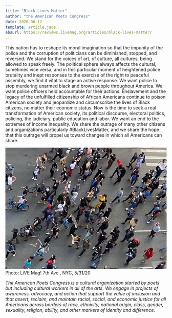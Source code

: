```yaml
---
title: "Black Lives Matter"
author: "the American Poets Congress"
date: 2020-06-12
template: article.jade
absurl: https://reviews.livemag.org/articles/black-lives-matter/
---
```


This nation has to reshape its moral imagination so that the impunity of the police and the corruption of politicians can be diminished, stopped, and reversed. We stand for the voices of art, of culture, all cultures, being allowed to speak freely.<span class="more"></span> The political sphere always affects the cultural, sometimes vice versa, and in this particular moment of heightened police brutality and inept responses to the exercise of the right to peaceful assembly, we find it vital to stage an active response. We want police to stop murdering unarmed black and brown people throughout America. We want police officers held accountable for their actions. Enslavement and the legacy of the unfulfilled citizenship of African Americans continue to poison American society and jeopardize and circumscribe the lives of Black citizens, no matter their economic status. Now is the time to seek a real transformation of American society, its political discourse, electoral politics, policing, the judiciary, public education and labor. We want an end to the extremes of income inequality. We share the outrage of many other citizens and organizations particularly #BlackLivesMatter, and we share the hope that this outrage will propel us toward changes in which all Americans can share.

![Protest](blm.jpg) Photo: LiVE Mag! 7th Ave., NYC, 5/31/20

_The American Poets Congress is a cultural organization started by poets but including cultural workers in all of the arts. We engage in projects of awareness, advocacy, and action that support the value of inclusion and that assert, reclaim, and maintain racial, social, and economic justice for all Americans across borders of race, ethnicity, national origin, class, gender, sexuality, religion, ability, and other markers of identity and difference._
